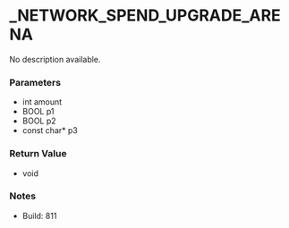 # _NETWORK_SPEND_UPGRADE_ARENA

No description available.

### Parameters
* int amount
* BOOL p1
* BOOL p2
* const char* p3

### Return Value
* void

### Notes
* Build: 811

